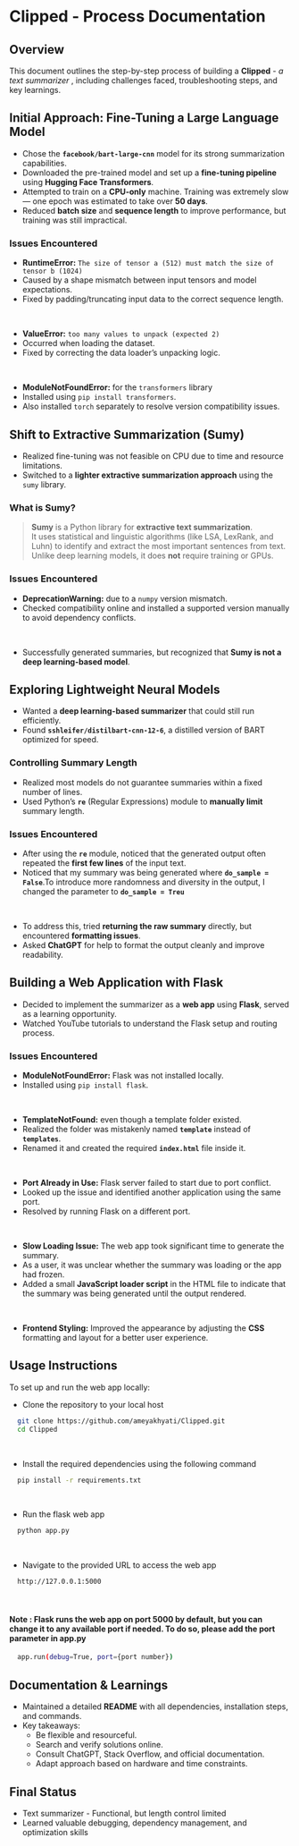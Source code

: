 # Clipped - Process Documentation

## Overview
This document outlines the step-by-step process of building a **Clipped** - _a text summarizer_ , including challenges faced, troubleshooting steps, and key learnings.

## Initial Approach: Fine-Tuning a Large Language Model

- Chose the **`facebook/bart-large-cnn`** model for its strong summarization capabilities.
- Downloaded the pre-trained model and set up a **fine-tuning pipeline** using **Hugging Face Transformers**.
- Attempted to train on a **CPU-only** machine. Training was extremely slow — one epoch was estimated to take over **50 days**.
- Reduced **batch size** and **sequence length** to improve performance, but training was still impractical.

### Issues Encountered

- **RuntimeError:** `The size of tensor a (512) must match the size of tensor b (1024)`  
- Caused by a shape mismatch between input tensors and model expectations.  
- Fixed by padding/truncating input data to the correct sequence length.
<br/>

- **ValueError:** `too many values to unpack (expected 2)`  
- Occurred when loading the dataset.  
- Fixed by correcting the data loader’s unpacking logic.
<br/>

- **ModuleNotFoundError:** for the `transformers` library  
- Installed using `pip install transformers`.  
- Also installed `torch` separately to resolve version compatibility issues.

## Shift to Extractive Summarization (Sumy)

- Realized fine-tuning was not feasible on CPU due to time and resource limitations.
- Switched to a **lighter extractive summarization approach** using the `sumy` library.

### What is Sumy?
> **Sumy** is a Python library for **extractive text summarization**.  
> It uses statistical and linguistic algorithms (like LSA, LexRank, and Luhn) to identify and extract the most important sentences from text.  
> Unlike deep learning models, it does **not** require training or GPUs.

### Issues Encountered

- **DeprecationWarning:** due to a `numpy` version mismatch.  
- Checked compatibility online and installed a supported version manually to avoid dependency conflicts.
<br/>

- Successfully generated summaries, but recognized that **Sumy is not a deep learning-based model**.

## Exploring Lightweight Neural Models

- Wanted a **deep learning-based summarizer** that could still run efficiently.  
- Found **`sshleifer/distilbart-cnn-12-6`**, a distilled version of BART optimized for speed.

### Controlling Summary Length

- Realized most models do not guarantee summaries within a fixed number of lines.  
- Used Python’s **`re`** (Regular Expressions) module to **manually limit** summary length.

### Issues Encountered 

- After using the **`re`** module, noticed that the generated output often repeated the **first few lines** of the input text. 
- Noticed that my summary was being generated where **`do_sample = False`**.To introduce more randomness and diversity in the output, I changed the parameter to **`do_sample = Treu`**
<br/>

- To address this, tried **returning the raw summary** directly, but encountered **formatting issues**.  
- Asked **ChatGPT** for help to format the output cleanly and improve readability.

## Building a Web Application with Flask

- Decided to implement the summarizer as a **web app** using **Flask**, served as a learning opportunity.  
- Watched YouTube tutorials to understand the Flask setup and routing process.

### Issues Encountered

- **ModuleNotFoundError:** Flask was not installed locally.  
- Installed using `pip install flask`.
<br/>

- **TemplateNotFound:** even though a template folder existed.  
- Realized the folder was mistakenly named **`template`** instead of **`templates`**.  
- Renamed it and created the required **`index.html`** file inside it.
<br/>

- **Port Already in Use:** Flask server failed to start due to port conflict.  
- Looked up the issue and identified another application using the same port.  
- Resolved by running Flask on a different port.
<br/>

- **Slow Loading Issue:** The web app took significant time to generate the summary.  
- As a user, it was unclear whether the summary was loading or the app had frozen.  
- Added a small **JavaScript loader script** in the HTML file to indicate that the summary was being generated until the output rendered.
<br/>

- **Frontend Styling:** Improved the appearance by adjusting the **CSS** formatting and layout for a better user experience.

## Usage Instructions

To set up and run the web app locally:

- Clone the repository to your local host
``` bash
  git clone https://github.com/ameyakhyati/Clipped.git
  cd Clipped
```
<br/>

- Install the required dependencies using the following command
``` bash
  pip install -r requirements.txt
```
<br/>

- Run the flask web app 
``` bash
  python app.py
```
<br/>

- Navigate to the provided URL to access the web app 
``` bash
  http://127.0.0.1:5000
```
<br/>

#### Note : Flask runs the web app on port 5000 by default, but you can change it to any available port if needed. To do so, please add the port parameter in app.py 
``` bash
  app.run(debug=True, port={port number})
```

## Documentation & Learnings

- Maintained a detailed **README** with all dependencies, installation steps, and commands.  
- Key takeaways:
  - Be flexible and resourceful.  
  - Search and verify solutions online.  
  - Consult ChatGPT, Stack Overflow, and official documentation.  
  - Adapt approach based on hardware and time constraints.

## Final Status

- Text summarizer - Functional, but length control limited  
- Learned valuable debugging, dependency management, and optimization skills
